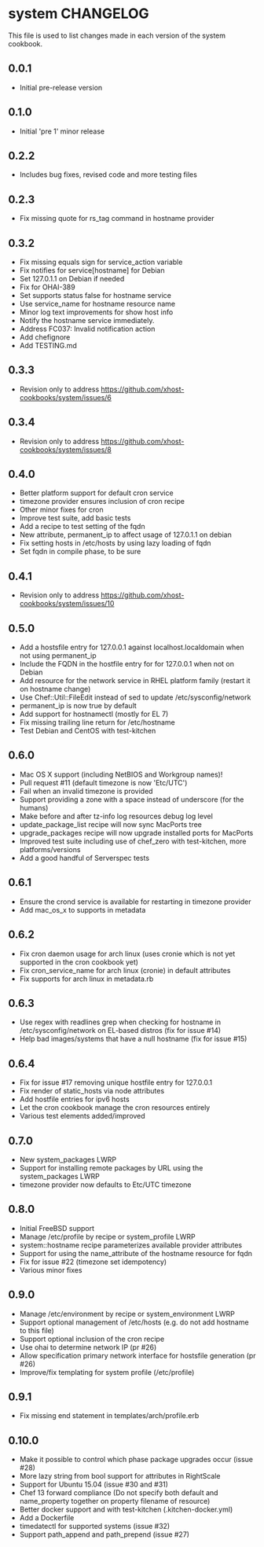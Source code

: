 system CHANGELOG
================

This file is used to list changes made in each version of the system cookbook.

0.0.1
-----
- Initial pre-release version

0.1.0
-----
- Initial 'pre 1' minor release

0.2.2
-----
- Includes bug fixes, revised code and more testing files

0.2.3
-----
- Fix missing quote for rs_tag command in hostname provider

0.3.2
-----
- Fix missing equals sign for service_action variable
- Fix notifies for service[hostname] for Debian
- Set 127.0.1.1 on Debian if needed
- Fix for OHAI-389
- Set supports status false for hostname service
- Use service_name for hostname resource name
- Minor log text improvements for show host info
- Notify the hostname service immediately.
- Address FC037: Invalid notification action
- Add chefignore
- Add TESTING.md

0.3.3
-----
- Revision only to address https://github.com/xhost-cookbooks/system/issues/6

0.3.4
-----
- Revision only to address https://github.com/xhost-cookbooks/system/issues/8

0.4.0
-----
- Better platform support for default cron service
- timezone provider ensures inclusion of cron recipe
- Other minor fixes for cron
- Improve test suite, add basic tests
- Add a recipe to test setting of the fqdn
- New attribute, permanent_ip to affect usage of 127.0.1.1 on debian
- Fix setting hosts in /etc/hosts by using lazy loading of fqdn
- Set fqdn in compile phase, to be sure

0.4.1
-----
- Revision only to address https://github.com/xhost-cookbooks/system/issues/10

0.5.0
-----
- Add a hostsfile entry for 127.0.0.1 against localhost.localdomain when not using permanent_ip
- Include the FQDN in the hostfile entry for for 127.0.0.1 when not on Debian
- Add resource for the network service in RHEL platform family (restart it on hostname change)
- Use Chef::Util::FileEdit instead of sed to update /etc/sysconfig/network
- permanent_ip is now true by default
- Add support for hostnamectl (mostly for EL 7)
- Fix missing trailing line return for /etc/hostname
- Test Debian and CentOS with test-kitchen

0.6.0
-----
- Mac OS X support (including NetBIOS and Workgroup names)!
- Pull request #11 (default timezone is now 'Etc/UTC')
- Fail when an invalid timezone is provided
- Support providing a zone with a space instead of underscore (for the humans)
- Make before and after tz-info log resources debug log level
- update_package_list recipe will now sync MacPorts tree
- upgrade_packages recipe will now upgrade installed ports for MacPorts
- Improved test suite including use of chef_zero with test-kitchen, more platforms/versions
- Add a good handful of Serverspec tests

0.6.1
-----
- Ensure the crond service is available for restarting in timezone provider
- Add mac_os_x to supports in metadata

0.6.2
-----
- Fix cron daemon usage for arch linux (uses cronie which is not yet supported in the cron cookbook yet)
- Fix cron_service_name for arch linux (cronie) in default attributes
- Fix supports for arch linux in metadata.rb

0.6.3
-----
- Use regex with readlines grep when checking for hostname in /etc/sysconfig/network on EL-based distros (fix for issue #14)
- Help bad images/systems that have a null hostname (fix for issue #15)

0.6.4
-----
- Fix for issue #17 removing unique hostfile entry for 127.0.0.1
- Fix render of static_hosts via node attributes
- Add hostfile entries for ipv6 hosts
- Let the cron cookbook manage the cron resources entirely
- Various test elements added/improved

0.7.0
-----
- New system_packages LWRP
- Support for installing remote packages by URL using the system_packages LWRP
- timezone provider now defaults to Etc/UTC timezone

0.8.0
-----
- Initial FreeBSD support
- Manage /etc/profile by recipe or system_profile LWRP
- system::hostname recipe parameterizes available provider attributes
- Support for using the name_attribute of the hostname resource for fqdn
- Fix for issue #22 (timezone set idempotency)
- Various minor fixes

0.9.0
-----
- Manage /etc/environment by recipe or system_environment LWRP
- Support optional management of /etc/hosts (e.g. do not add hostname to this file)
- Support optional inclusion of the cron recipe
- Use ohai to determine network IP (pr #26)
- Allow specification primary network interface for hostsfile generation (pr #26)
- Improve/fix templating for system profile (/etc/profile)

0.9.1
-----
- Fix missing end statement in templates/arch/profile.erb

0.10.0
------
- Make it possible to control which phase package upgrades occur (issue #28)
- More lazy string from bool support for attributes in RightScale
- Support for Ubuntu 15.04 (issue #30 and #31)
- Chef 13 forward compliance (Do not specify both default and name_property together on property filename of resource)
- Better docker support and with test-kitchen (.kitchen-docker.yml)
- Add a Dockerfile
- timedatectl for supported systems (issue #32)
- Support path_append and path_prepend (issue #27)
